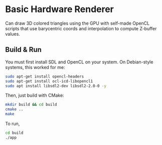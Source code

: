 # Basic Hardware Renderer
Can draw 3D colored triangles using the GPU with self-made OpenCL scripts that use barycentric coords and interpolation to compute Z-buffer values. 
## Build & Run
You must first install SDL and OpenCL on your system. On Debian-style systems, this worked for me:
```bash
sudo apt-get install opencl-headers
sudo apt-get install ocl-icd-libopencl1
sudo apt install libsdl2-dev libsdl2-2.0-0 -y
```
Then, just build with CMake:
```bash
mkdir build && cd build
cmake ..
make
```
To run, 
```bash
cd build
./app
```
